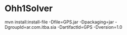 # Ohh1Solver

mvn install:install-file -Dfile=GPS.jar -Dpackaging=jar -DgroupId=ar.com.itba.sia -DartifactId=GPS -Dversion=1.0